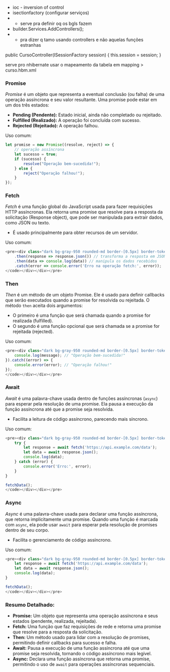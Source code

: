 * ioc - inversion of control
* isectionfactory (configurar serviços)
* * serve pra definir oq os bgls fazem
* builder.Services.AddControllers();
* * pra dizer q tamo usando controllers e não aquelas funções estranhas

public CursoController(ISessionFactory session)
{
    this.session = session;
}

serve pro nhibernate usar o mapeamento da tabela em mapping > curso.hbm.xml

### Promise

*Promise* é um objeto que representa a eventual conclusão (ou falha) de uma operação assíncrona e seu valor resultante. Uma promise pode estar em um dos três estados:

* **Pending (Pendente):** Estado inicial, ainda não completado ou rejeitado.
* **Fulfilled (Realizado):** A operação foi concluída com sucesso.
* **Rejected (Rejeitado):** A operação falhou.

Uso comum:

```javascript
let promise = new Promise((resolve, reject) => {
    // operação assíncrona
    let sucesso = true;
    if (sucesso) {
        resolve("Operação bem-sucedida!");
    } else {
        reject("Operação falhou!");
    }
});

```

### Fetch

*Fetch* é uma função global do JavaScript usada para fazer requisições HTTP assíncronas. Ela retorna uma promise que resolve para a resposta da solicitação (Response object), que pode ser manipulada para extrair dados, como JSON ou texto.

* É usado principalmente para obter recursos de um servidor.

Uso comum:

```javascript
<pre><div class="dark bg-gray-950 rounded-md border-[0.5px] border-token-border-medium"><div class="flex items-center relative text-token-text-secondary bg-token-main-surface-secondary px-4 py-2 text-xs font-sans justify-between rounded-t-md"><span>javascript</span><div class="flex items-center"><span class="" data-state="closed"><button class="flex gap-1 items-center"><svg xmlns="http://www.w3.org/2000/svg" width="24" height="24" fill="none" viewBox="0 0 24 24" class="icon-sm"><path fill="currentColor" fill-rule="evenodd" d="M7 5a3 3 0 0 1 3-3h9a3 3 0 0 1 3 3v9a3 3 0 0 1-3 3h-2v2a3 3 0 0 1-3 3H5a3 3 0 0 1-3-3v-9a3 3 0 0 1 3-3h2zm2 2h5a3 3 0 0 1 3 3v5h2a1 1 0 0 0 1-1V5a1 1 0 0 0-1-1h-9a1 1 0 0 0-1 1zM5 9a1 1 0 0 0-1 1v9a1 1 0 0 0 1 1h9a1 1 0 0 0 1-1v-9a1 1 0 0 0-1-1z" clip-rule="evenodd"></path></svg>Copiar código</button></span></div></div><div class="overflow-y-auto p-4" dir="ltr"><code class="!whitespace-pre hljs language-javascript">fetch('https://api.example.com/data')
    .then(response => response.json()) // transforma a resposta em JSON
    .then(data => console.log(data)) // manipula os dados recebidos
    .catch(error => console.error('Erro na operação fetch:', error));
</code></div></div></pre>
```

### Then

*Then* é um método de um objeto Promise. Ele é usado para definir callbacks que serão executados quando a promise for resolvida ou rejeitada. O método `then` aceita dois argumentos:

* O primeiro é uma função que será chamada quando a promise for realizada (fulfilled).
* O segundo é uma função opcional que será chamada se a promise for rejeitada (rejected).

Uso comum:

```javascript
<pre><div class="dark bg-gray-950 rounded-md border-[0.5px] border-token-border-medium"><div class="flex items-center relative text-token-text-secondary bg-token-main-surface-secondary px-4 py-2 text-xs font-sans justify-between rounded-t-md"><span>javascript</span><div class="flex items-center"><span class="" data-state="closed"><button class="flex gap-1 items-center"><svg xmlns="http://www.w3.org/2000/svg" width="24" height="24" fill="none" viewBox="0 0 24 24" class="icon-sm"><path fill="currentColor" fill-rule="evenodd" d="M7 5a3 3 0 0 1 3-3h9a3 3 0 0 1 3 3v9a3 3 0 0 1-3 3h-2v2a3 3 0 0 1-3 3H5a3 3 0 0 1-3-3v-9a3 3 0 0 1 3-3h2zm2 2h5a3 3 0 0 1 3 3v5h2a1 1 0 0 0 1-1V5a1 1 0 0 0-1-1h-9a1 1 0 0 0-1 1zM5 9a1 1 0 0 0-1 1v9a1 1 0 0 0 1 1h9a1 1 0 0 0 1-1v-9a1 1 0 0 0-1-1z" clip-rule="evenodd"></path></svg>Copiar código</button></span></div></div><div class="overflow-y-auto p-4" dir="ltr"><code class="!whitespace-pre hljs language-javascript">promise.then((message) => {
    console.log(message); // "Operação bem-sucedida!"
}).catch((error) => {
    console.error(error); // "Operação falhou!"
});
</code></div></div></pre>
```

### Await

*Await* é uma palavra-chave usada dentro de funções assíncronas (`async`) para esperar pela resolução de uma promise. Ela pausa a execução da função assíncrona até que a promise seja resolvida.

* Facilita a leitura de código assíncrono, parecendo mais síncrono.

Uso comum:

```javascript
<pre><div class="dark bg-gray-950 rounded-md border-[0.5px] border-token-border-medium"><div class="flex items-center relative text-token-text-secondary bg-token-main-surface-secondary px-4 py-2 text-xs font-sans justify-between rounded-t-md"><span>javascript</span><div class="flex items-center"><span class="" data-state="closed"><button class="flex gap-1 items-center"><svg xmlns="http://www.w3.org/2000/svg" width="24" height="24" fill="none" viewBox="0 0 24 24" class="icon-sm"><path fill="currentColor" fill-rule="evenodd" d="M7 5a3 3 0 0 1 3-3h9a3 3 0 0 1 3 3v9a3 3 0 0 1-3 3h-2v2a3 3 0 0 1-3 3H5a3 3 0 0 1-3-3v-9a3 3 0 0 1 3-3h2zm2 2h5a3 3 0 0 1 3 3v5h2a1 1 0 0 0 1-1V5a1 1 0 0 0-1-1h-9a1 1 0 0 0-1 1zM5 9a1 1 0 0 0-1 1v9a1 1 0 0 0 1 1h9a1 1 0 0 0 1-1v-9a1 1 0 0 0-1-1z" clip-rule="evenodd"></path></svg>Copiar código</button></span></div></div><div class="overflow-y-auto p-4" dir="ltr"><code class="!whitespace-pre hljs language-javascript">async function fetchData() {
    try {
        let response = await fetch('https://api.example.com/data');
        let data = await response.json();
        console.log(data);
    } catch (error) {
        console.error('Erro:', error);
    }
}

fetchData();
</code></div></div></pre>
```

### Async

*Async* é uma palavra-chave usada para declarar uma função assíncrona, que retorna implicitamente uma promise. Quando uma função é marcada com `async`, ela pode usar `await` para esperar pela resolução de promises dentro de seu corpo.

* Facilita o gerenciamento de código assíncrono.

Uso comum:

```javascript
<pre><div class="dark bg-gray-950 rounded-md border-[0.5px] border-token-border-medium"><div class="flex items-center relative text-token-text-secondary bg-token-main-surface-secondary px-4 py-2 text-xs font-sans justify-between rounded-t-md"><span>javascript</span><div class="flex items-center"><span class="" data-state="closed"><button class="flex gap-1 items-center"><svg xmlns="http://www.w3.org/2000/svg" width="24" height="24" fill="none" viewBox="0 0 24 24" class="icon-sm"><path fill="currentColor" fill-rule="evenodd" d="M7 5a3 3 0 0 1 3-3h9a3 3 0 0 1 3 3v9a3 3 0 0 1-3 3h-2v2a3 3 0 0 1-3 3H5a3 3 0 0 1-3-3v-9a3 3 0 0 1 3-3h2zm2 2h5a3 3 0 0 1 3 3v5h2a1 1 0 0 0 1-1V5a1 1 0 0 0-1-1h-9a1 1 0 0 0-1 1zM5 9a1 1 0 0 0-1 1v9a1 1 0 0 0 1 1h9a1 1 0 0 0 1-1v-9a1 1 0 0 0-1-1z" clip-rule="evenodd"></path></svg>Copiar código</button></span></div></div><div class="overflow-y-auto p-4" dir="ltr"><code class="!whitespace-pre hljs language-javascript">async function fetchData() {
    let response = await fetch('https://api.example.com/data');
    let data = await response.json();
    console.log(data);
}

fetchData();
</code></div></div></pre>
```

### Resumo Detalhado:

* **Promise:** Um objeto que representa uma operação assíncrona e seus estados (pendente, realizada, rejeitada).
* **Fetch:** Uma função que faz requisições de rede e retorna uma promise que resolve para a resposta da solicitação.
* **Then:** Um método usado para lidar com a resolução de promises, permitindo definir callbacks para sucesso e falha.
* **Await:** Pausa a execução de uma função assíncrona até que uma promise seja resolvida, tornando o código assíncrono mais legível.
* **Async:** Declara uma função assíncrona que retorna uma promise, permitindo o uso de `await` para operações assíncronas sequenciais.
